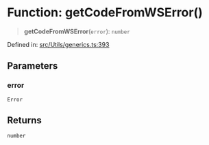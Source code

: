 # Function: getCodeFromWSError()

> **getCodeFromWSError**(`error`): `number`

Defined in: [src/Utils/generics.ts:393](https://github.com/Fokusdotid/Baileys/blob/eb819228f591f9a29a091aefc3a8c91a38d77089/src/Utils/generics.ts#L393)

## Parameters

### error

`Error`

## Returns

`number`
